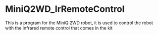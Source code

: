# MiniQ2WD_IrRemoteControl
This is a program for the MiniQ 2WD robot, it is used to control the robot  with the infrared remote control that comes in the kit
